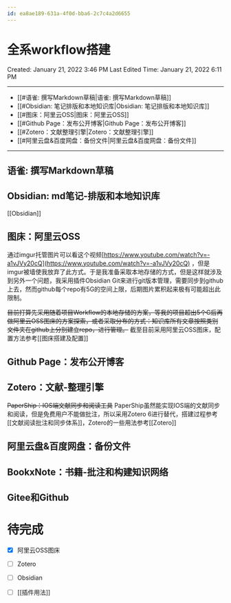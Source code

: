 ```yaml
---
id: ea8ae189-631a-4f0d-bba6-2c7c4a2d6655
---
```

# 全系workflow搭建
Created: January 21, 2022 3:46 PM
Last Edited Time: January 21, 2022 6:11 PM

---
- [[#语雀: 撰写Markdown草稿|语雀: 撰写Markdown草稿]]
- [[#Obsidian: 笔记排版和本地知识库|Obsidian: 笔记排版和本地知识库]]
- [[#图床：阿里云OSS|图床：阿里云OSS]]
- [[#Github Page：发布公开博客|Github Page：发布公开博客]]
- [[#Zotero：文献整理引擎|Zotero：文献整理引擎]]
- [[#阿里云盘&百度网盘：备份文件|阿里云盘&百度网盘：备份文件]]

---

## 语雀: 撰写Markdown草稿

## Obsidian: md笔记-排版和本地知识库
[[Obsidian]]


## 图床：阿里云OSS
通过imgur托管图片可以看这个视频[https://www.youtube.com/watch?v=-a1vJVy20cQ](https://www.youtube.com/watch?v=-a1vJVy20cQ) ，但是imgur被墙使我放弃了此方式。于是我准备采取本地存储的方式，但是这样就涉及到另外一个问题，我采用插件Obsidian Git来进行git版本管理，需要同步到github上去，然而github每个repo有5G的空间上限，后期图片累积起来极有可能超出此限制。

~~目前打算先采用随着项目Workflow的本地存储的方案，等我的项目超出5个G后再做阿里云OSS图床的方案探索，或者采取分布的方式：知识库所有文章按照类别文件夹在github上分别建立repo，进行管理。~~
截至目前采用阿里云OSS图床，配置方法参考[[图床搭建及配置]]

## Github Page：发布公开博客

## Zotero：文献-整理引擎
~~PaperShip：IOS端文献同步和阅读工具~~
PaperShip虽然能实现IOS端的文献同步和阅读，但是免费用户不能做批注，所以采用Zotero 6进行替代，搭建过程参考[[文献阅读批注和同步体系]]，Zotero的一些用法参考[[Zotero]]

## 阿里云盘&百度网盘：备份文件

## BookxNote：书籍-批注和构建知识网络



## Gitee和Github

# 待完成
- [x] 阿里云OSS图床
- [ ] Zotero
- [ ] Obsidian
- [ ] [[插件用法]]

